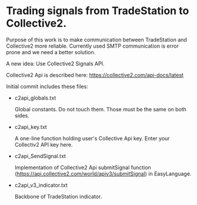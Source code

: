 <h1>Trading signals from TradeStation to Collective2.</h1>

<p>Purpose of this work is to make communication between TradeStation and Collective2 more reliable. 
Currently used SMTP communication is error prone and we need a better solution.</p>

<p>
  A new idea: Use Collective2 Signals API.
</p>
      
<p>Collective2 Api is described here: <a href="https://collective2.com/api-docs/latest" target="_blank" title="Collective2 API">https://collective2.com/api-docs/latest</a></p>      

<p>Initial commit includes these files:</p>

<ul>
  <li><p>
        c2api_globals.txt
      </p>
      <p>
        Global constants. Do not touch them. Those must be the same on both sides.
      </p>
      </li>
  <li><p>
        c2api_key.txt
      </p>
      <p>
        A one-line function holding user's Collective Api key. Enter your Collectiv2 API key here.
      </p>
      </li>
  <li><p>
        c2api_SendSignal.txt
      </p>
      <p>
        Implementation of Collective2 Api submitSignal function (<a href="https://api.collective2.com/world/apiv3/submitSignal">https://api.collective2.com/world/apiv3/submitSignal</a>)
        in EasyLanguage.
      </p>
      </li>
  <li>
  <p>
    c2api_v3_indicator.txt
  </p>
  <p>
    Backbone of TradeStation indicator. 
  </p>
  </li>
  
</ul>
